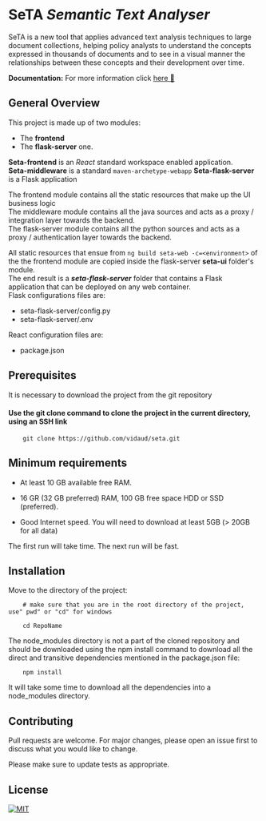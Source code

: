 # SeTA *Semantic Text Analyser*

SeTA is a new tool that applies advanced text analysis techniques to large document collections, helping policy analysts to understand the concepts expressed in thousands of documents and to see in a visual manner the relationships between these concepts and their development over time. 

**Documentation:** For more information click  [here 📖](http://localhost/docs)


## General Overview 

This project is made up of two modules:
* The **frontend** 
* The **flask-server** one. 

**Seta-frontend** is an *React* standard workspace enabled application.  
**Seta-middleware** is a standard `maven-archetype-webapp` 
**Seta-flask-server** is a Flask application 

The frontend module contains all the static resources that make up the UI business logic  \
The middleware module contains all the java sources and acts as a proxy / integration layer towards the backend. \
The flask-server module contains all the python sources and acts as a proxy / authentication layer towards the backend.  


All static resources that ensue from `ng build seta-web -c=<environment>` of the the frontend module are copied inside the flask-server **seta-ui** folder's module.  
The end result is a ***seta-flask-server*** folder that contains a Flask application that can be deployed on any web container.  
Flask configurations files are:
 - seta-flask-server/config.py
 - seta-flask-server/.env
 
 React configuration files are:
 - package.json
 
## Prerequisites

It is necessary to download the project from the git repository


#### **Use the git clone command to clone the project in the current directory, using an SSH link**
```
    git clone https://github.com/vidaud/seta.git
```


## Minimum requirements

* At least 10 GB available free RAM.

* 16 GR (32 GB preferred) RAM, 100 GB free space HDD or SSD (preferred).

* Good Internet speed. You will need to download at least 5GB (> 20GB for all data)

The first run will take time. The next run will be fast.


## Installation

Move to the directory of the project:

```
    # make sure that you are in the root directory of the project, use" pwd" or "cd" for windows

    cd RepoName
```
The node_modules directory is not a part of the cloned repository and should be downloaded using the npm install command to download all the direct and transitive dependencies mentioned in the package.json file:
```
    npm install
```

It will take some time to download all the dependencies into a node_modules directory.


## Contributing

Pull requests are welcome. For major changes, please open an issue first to discuss what you would like to change.

Please make sure to update tests as appropriate.

## License


[![MIT][mit-badge]][mit-url]

[mit-badge]: https://img.shields.io/badge/license-mit-blue
[mit-url]: https://choosealicense.com/licenses/mit/